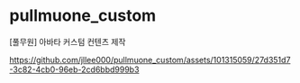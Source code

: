 # pullmuone_custom
[풀무원] 아바타 커스텀 컨텐츠 제작


https://github.com/jllee000/pullmuone_custom/assets/101315059/27d351d7-3c82-4cb0-96eb-2cd6bbd999b3

